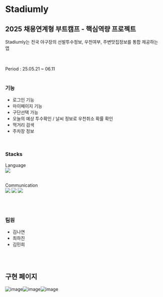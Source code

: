 # Stadiumly
## 2025 채용연계형 부트캠프 - 핵심역량 프로젝트

Stadiumly는 전국 야구장의 선발투수정보, 우천여부, 주변맛집정보를 통합 제공하는 앱

<br/>
<br/>
Period : 25.05.21 ~ 06.11
<br/>

<br/>

### 기능
- 로그인 기능
- 마이페이지 기능
- 구단선택 가능
- 오늘의 예상 투수확인 / 날씨 정보로 우천취소 확률 확인 
- 먹거리 검색
- 주차장 정보 




<br/>

### Stacks

Language
<br/>
<img src="https://img.shields.io/badge/swift-%23FA7343.svg?&style=for-the-badge&logo=swift&logoColor=white" />
<br/>
<br/>

Communication
<br/>
<img src="https://img.shields.io/badge/github-%23181717.svg?&style=for-the-badge&logo=github&logoColor=white" />
<img src="https://img.shields.io/badge/figma-%23F24E1E.svg?&style=for-the-badge&logo=figma&logoColor=white" />
<img src="https://img.shields.io/badge/notion-%23000000.svg?&style=for-the-badge&logo=notion&logoColor=white" />


<br/>
<br/>


### 팀원 
- 김나연
- 최하진
- 김민희

<br/>
<br/>


## 구현 페이지 



![image](https://github.com/user-attachments/assets/6274ee8c-5638-4282-a279-d25f4da5581c)![image](https://github.com/user-attachments/assets/4ca0867c-48ec-4f9e-9aa3-6d4ea3c931d8)![image](https://github.com/user-attachments/assets/eeab603b-5526-4c07-8bce-9b0e06d6093e)





